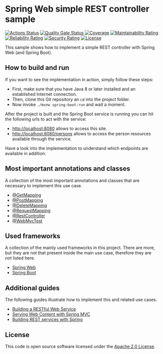 # Spring Web simple REST controller sample
[![Actions Status](https://github.com/ingogriebsch/sample-spring-web-simple-restcontroller/workflows/build/badge.svg)](https://github.com/ingogriebsch/sample-spring-web-simple-restcontroller/actions)
[![Quality Gate Status](https://sonarcloud.io/api/project_badges/measure?project=de.ingogriebsch.samples%3Asample-spring-web-simple-restcontroller&metric=alert_status)](https://sonarcloud.io/dashboard?id=de.ingogriebsch.samples%3Asample-spring-web-simple-restcontroller)
[![Coverage](https://sonarcloud.io/api/project_badges/measure?project=de.ingogriebsch.samples%3Asample-spring-web-simple-restcontroller&metric=coverage)](https://sonarcloud.io/dashboard?id=de.ingogriebsch.samples%3Asample-spring-web-simple-restcontroller)
[![Maintainability Rating](https://sonarcloud.io/api/project_badges/measure?project=de.ingogriebsch.samples%3Asample-spring-web-simple-restcontroller&metric=sqale_rating)](https://sonarcloud.io/dashboard?id=de.ingogriebsch.samples%3Asample-spring-web-simple-restcontroller)
[![Reliability Rating](https://sonarcloud.io/api/project_badges/measure?project=de.ingogriebsch.samples%3Asample-spring-web-simple-restcontroller&metric=reliability_rating)](https://sonarcloud.io/dashboard?id=de.ingogriebsch.samples%3Asample-spring-web-simple-restcontroller)
[![Security Rating](https://sonarcloud.io/api/project_badges/measure?project=de.ingogriebsch.samples%3Asample-spring-web-simple-restcontroller&metric=security_rating)](https://sonarcloud.io/dashboard?id=de.ingogriebsch.samples%3Asample-spring-web-simple-restcontroller)
[![License](http://img.shields.io/:license-apache-blue.svg)](http://www.apache.org/licenses/LICENSE-2.0.html)

This sample shows how to implement a simple REST controller with Spring Web (and Spring Boot).

## How to build and run
If you want to see the implementation in action, simply follow these steps:

*   First, make sure that you have Java 8 or later installed and an established Internet connection.
*   Then, clone this Git repository an `cd` into the project folder. 
*   Now invoke `./mvnw spring-boot:run` and wait a moment.

After the project is built and the Spring Boot service is running you can hit the following urls to act with the service:

*   [http://localhost:8080](http://localhost:8080) allows to access this site.
*   [http://localhost:8080/persons](http://localhost:8080/persons) allows to access the person resources available through the service.

Have a look into the implementation to understand which endpoints are available in addition.

## Most important annotations and classes
A collection of the most important annotations and classes that are necessary to implement this use case. 

*   [@GetMapping](https://docs.spring.io/spring-framework/docs/5.3.2/javadoc-api/org/springframework/web/bind/annotation/GetMapping.html)
*   [@PostMapping](https://docs.spring.io/spring-framework/docs/5.3.2/javadoc-api/org/springframework/web/bind/annotation/PostMapping.html)
*   [@DeleteMapping](https://docs.spring.io/spring-framework/docs/5.3.2/javadoc-api/org/springframework/web/bind/annotation/DeleteMapping.html)
*   [@RequestMapping](https://docs.spring.io/spring-framework/docs/5.3.2/javadoc-api/org/springframework/web/bind/annotation/RequestMapping.html)
*   [@RestController](https://docs.spring.io/spring-framework/docs/5.3.2/javadoc-api/org/springframework/web/bind/annotation/RestController.html)
*   [@WebMvcTest](https://docs.spring.io/spring-boot/docs/2.4.1/api/org/springframework/boot/test/autoconfigure/web/servlet/WebMvcTest.html)

## Used frameworks
A collection of the mainly used frameworks in this project. 
There are more, but they are not that present inside the main use case, therefore they are not listed here.

*   [Spring Web](https://docs.spring.io/spring-framework/docs/5.3.2/spring-framework-reference/web.html#spring-web)
*   [Spring Boot](https://docs.spring.io/spring-boot/docs/2.4.1/reference/htmlsingle/)

## Additional guides
The following guides illustrate how to implement this and related use cases.

* [Building a RESTful Web Service](https://spring.io/guides/gs/rest-service/)
* [Serving Web Content with Spring MVC](https://spring.io/guides/gs/serving-web-content/)
* [Building REST services with Spring](https://spring.io/guides/tutorials/bookmarks/)

## License
This code is open source software licensed under the [Apache 2.0 License](https://www.apache.org/licenses/LICENSE-2.0.html).
